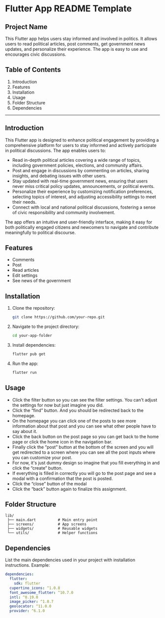 # Flutter App README Template

## Project Name
This Flutter app helps users stay informed and involved in politics. It allows users to read political articles, post comments, get government news updates, and personalize their experience. The app is easy to use and encourages civic discussions.

## Table of Contents
1. Introduction  
2. Features  
3. Installation  
4. Usage  
5. Folder Structure  
6. Dependencies  

---

## Introduction
This Flutter app is designed to enhance political engagement by providing a comprehensive platform for users to stay informed and actively participate in political discussions. The app enables users to:

- Read in-depth political articles covering a wide range of topics, including government policies, elections, and community affairs.
- Post and engage in discussions by commenting on articles, sharing insights, and debating issues with other users.
- Stay updated with real-time government news, ensuring that users never miss critical policy updates, announcements, or political events.
- Personalize their experience by customizing notification preferences, selecting topics of interest, and adjusting accessibility settings to meet their needs.
- Connect with local and national political discussions, fostering a sense of civic responsibility and community involvement.

The app offers an intuitive and user-friendly interface, making it easy for both politically engaged citizens and newcomers to navigate and contribute meaningfully to political discourse.

## Features
- Comments
- Post
- Read articles
- Edit settings
- See news of the government

## Installation
1. Clone the repository:
   ```sh
   git clone https://github.com/your-repo.git
   ```
2. Navigate to the project directory:
   ```sh
   cd your-app-folder
   ```
3. Install dependencies:
   ```sh
   flutter pub get
   ```
4. Run the app:
   ```sh
   flutter run
   ```

## Usage

- Click the filter button so you can see the filter settings. You can't adjust the settings for now but just imagine you did. 
- Click the “find” button. And you should be redirected back to the homepage. 
- On the homepage you can click one of the posts to see more information about that post and you can see what other people have to say about it.  
- Click the back button on the post page so you can get back to the home page or click the home icon in the navigation bar. 
- Finally click the “post” button at the bottom of the screen and you will get redirected to a screen where you can see all the post inputs where you can customize your post. 
- For now, it's just dummy design so imagine that you fill everything in and click the “create” button.  
- If everything is filled in correctly you will go to the post page and see a modal with a confirmation that the post is posted. 
- Click the “close” button of the modal
- Click the “back” button again to finalize this assignment. 

## Folder Structure
```
lib/
 ├── main.dart          # Main entry point
 ├── screens/           # App screens
 ├── widgets/           # Reusable widgets
 └── utils/             # Helper functions
```

## Dependencies
List the main dependencies used in your project with installation instructions.
Example:
```yaml
dependencies:
  flutter:
    sdk: flutter
  cupertino_icons: ^1.0.8
  font_awesome_flutter: ^10.7.0
  intl: ^0.19.0
  image_picker: ^1.0.7
  geolocator: ^11.0.0
  provider: ^6.1.0
```

